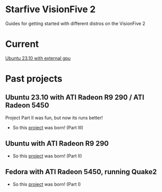 # Starfive VisionFive 2

Guides for getting started with different distros on the VisionFive 2

# Current
[Ubuntu 23.10 with external gpu](starfiveVisionFive2/ubuntu-visionfive-2-ext-gpu.md)


# Past projects

## Ubuntu 23.10 with ATI Radeon R9 290 / ATI Radeon 5450

Project Part II was fun, but now its runs better!

- So this [project](starfiveVisionFive2/UbuntuATIRadeonR9_290_2023_11_20.md) was born! (Part III)

## Ubuntu with ATI Radeon R9 290

- So this [project](starfiveVisionFive2/UbuntuATIRadeonR9_290.md) was born! (Part II)

## Fedora with ATI Radeon 5450, running Quake2

- So this [project](starfiveVisionFive2/FedoraATIRadeon5450.md) was born! (Part I)
